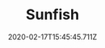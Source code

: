---
templateKey: blog-post
featuredpost: false
date: 2020-02-17T15:45:45.711Z
title: Sunfish
description: A common river fish.
note: 
sellPrice: 30
featuredimage: /img/Sunfish.png
tags:
  - Town
  - Forest
  - 6am – 7pm
  - Spring
  - Summer
  - Sun
  - Wind
  - River Fish Bundle
  - Baked Fish
---